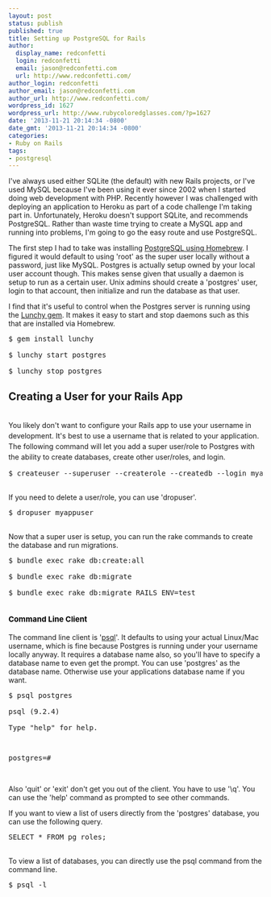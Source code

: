 ```yaml
---
layout: post
status: publish
published: true
title: Setting up PostgreSQL for Rails
author:
  display_name: redconfetti
  login: redconfetti
  email: jason@redconfetti.com
  url: http://www.redconfetti.com/
author_login: redconfetti
author_email: jason@redconfetti.com
author_url: http://www.redconfetti.com/
wordpress_id: 1627
wordpress_url: http://www.rubycoloredglasses.com/?p=1627
date: '2013-11-21 20:14:34 -0800'
date_gmt: '2013-11-21 20:14:34 -0800'
categories:
- Ruby on Rails
tags:
- postgresql
---
```

<p>I've always used either SQLite (the default) with new Rails projects, or I've used MySQL because I've been using it ever since 2002 when I started doing web development with PHP. Recently however I was challenged with deploying an application to Heroku as part of a code challenge I'm taking part in. Unfortunately, Heroku doesn't support SQLite, and recommends PostgreSQL. Rather than waste time trying to create a MySQL app and running into problems, I'm going to go the easy route and use PostgreSQL.</p>
<p>The first step I had to take was installing <a href="http://www.moncefbelyamani.com/how-to-install-postgresql-on-a-mac-with-homebrew-and-lunchy/" target="_blank">PostgreSQL using Homebrew</a>. I figured it would default to using 'root' as the super user locally without a password, just like MySQL. Postgres is actually setup owned by your local user account though. This makes sense given that usually a daemon is setup to run as a certain user. Unix admins should create a 'postgres' user, login to that account, then initialize and run the database as that user.</p>
<p>I find that it's useful to control when the Postgres server is running using the <a href="https://github.com/mperham/lunchy" target="_blank">Lunchy gem</a>. It makes it easy to start and stop daemons such as this that are installed via Homebrew.</p>
<pre class="brush:shell">$ gem install lunchy<br />
$ lunchy start postgres<br />
$ lunchy stop postgres</pre></p>
<h2>Creating a User for your Rails App</h2><br />
<span style="line-height: 21px;">You likely don't want to configure your Rails app to use your username in development. It's best to use a username that is related to your application. The following command will let you add a super user/role to Postgres with the ability to create databases, create other user/roles, and login.</span></p>
<pre class="brush:shell">$ createuser --superuser --createrole --createdb --login myappuser</pre><br />
If you need to delete a user/role, you can use 'dropuser'.</p>
<pre class="brush:shell">$ dropuser myappuser</pre><br />
Now that a super user is setup, you can run the rake commands to create the database and run migrations.</p>
<pre class="brush:shell">$ bundle exec rake db:create:all<br />
$ bundle exec rake db:migrate<br />
$ bundle exec rake db:migrate RAILS_ENV=test</pre><br />
<span style="color: #000000; font-size: 15px; font-weight: bold; line-height: 27px;">Command Line Client</span></p>
<p>The command line client is '<a href="http://www.postgresql.org/docs/8.4/static/app-psql.html" target="_blank">psql</a>'. It defaults to using your actual Linux/Mac username, which is fine because Postgres is running under your username locally anyway. It requires a database name also, so you'll have to specify a database name to even get the prompt. You can use 'postgres' as the database name. Otherwise use your applications database name if you want.</p>
<pre class="brush:shell">$ psql postgres<br />
psql (9.2.4)<br />
Type "help" for help.</p>
<p>postgres=#</pre><br />
Also 'quit' or 'exit' don't get you out of the client. You have to use '\q'. You can use the 'help' command as prompted to see other commands.</p>
<p>If you want to view a list of users directly from the 'postgres' database, you can use the following query.</p>
<pre class="brush:shell">SELECT * FROM pg_roles;</pre><br />
To view a list of databases, you can directly use the psql command from the command line.</p>
<pre class="brush:shell">$ psql -l</pre><br />
 </p>

